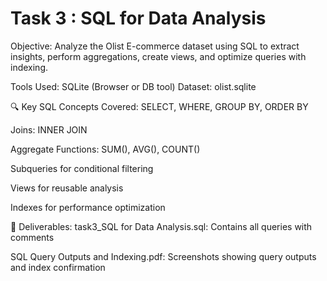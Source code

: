 # Task 3 : SQL for Data Analysis
Objective:
Analyze the Olist E-commerce dataset using SQL to extract insights, perform aggregations, create views, and optimize queries with indexing.

Tools Used:
SQLite (Browser or DB tool)
Dataset: olist.sqlite

🔍 Key SQL Concepts Covered:
SELECT, WHERE, GROUP BY, ORDER BY

Joins: INNER JOIN

Aggregate Functions: SUM(), AVG(), COUNT()

Subqueries for conditional filtering

Views for reusable analysis

Indexes for performance optimization

📂 Deliverables:
task3_SQL for Data Analysis.sql: Contains all queries with comments

SQL Query Outputs and Indexing.pdf: Screenshots showing query outputs and index confirmation

